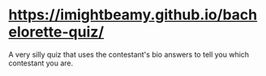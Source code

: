 # https://imightbeamy.github.io/bachelorette-quiz/

A very silly quiz that uses the contestant's bio answers to tell you which contestant you are.

